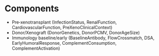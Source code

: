 # Components

- Pre‑xenotransplant (InfectionStatus, RenalFunction, CardiovascularFunction, PreXenoClinicalContext)
- Donor/Xenograft (DonorGenetics, DonorPCMV, DonorAgeSize)
- Immunology baseline/early (BaselineAntibody, FlowCrossmatch, DSA, EarlyHumoralResponse, ComplementConsumption, ComplementActivation)
